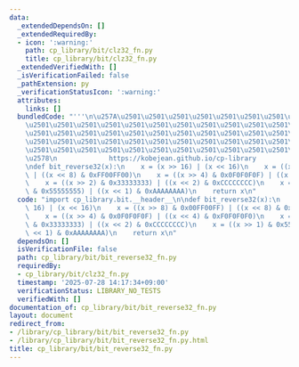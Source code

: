 ```yaml
---
data:
  _extendedDependsOn: []
  _extendedRequiredBy:
  - icon: ':warning:'
    path: cp_library/bit/clz32_fn.py
    title: cp_library/bit/clz32_fn.py
  _extendedVerifiedWith: []
  _isVerificationFailed: false
  _pathExtension: py
  _verificationStatusIcon: ':warning:'
  attributes:
    links: []
  bundledCode: "'''\n\u257A\u2501\u2501\u2501\u2501\u2501\u2501\u2501\u2501\u2501\u2501\
    \u2501\u2501\u2501\u2501\u2501\u2501\u2501\u2501\u2501\u2501\u2501\u2501\u2501\
    \u2501\u2501\u2501\u2501\u2501\u2501\u2501\u2501\u2501\u2501\u2501\u2501\u2501\
    \u2501\u2501\u2501\u2501\u2501\u2501\u2501\u2501\u2501\u2501\u2501\u2501\u2501\
    \u2501\u2501\u2501\u2501\u2501\u2501\u2501\u2501\u2501\u2501\u2501\u2501\u2501\
    \u2578\n             https://kobejean.github.io/cp-library               \n'''\n\
    \ndef bit_reverse32(x):\n    x = (x >> 16) | (x << 16)\n    x = ((x >> 8) & 0x00FF00FF)\
    \ | ((x << 8) & 0xFF00FF00)\n    x = ((x >> 4) & 0x0F0F0F0F) | ((x << 4) & 0xF0F0F0F0)\n\
    \    x = ((x >> 2) & 0x33333333) | ((x << 2) & 0xCCCCCCCC)\n    x = ((x >> 1)\
    \ & 0x55555555) | ((x << 1) & 0xAAAAAAAA)\n    return x\n"
  code: "import cp_library.bit.__header__\n\ndef bit_reverse32(x):\n    x = (x >>\
    \ 16) | (x << 16)\n    x = ((x >> 8) & 0x00FF00FF) | ((x << 8) & 0xFF00FF00)\n\
    \    x = ((x >> 4) & 0x0F0F0F0F) | ((x << 4) & 0xF0F0F0F0)\n    x = ((x >> 2)\
    \ & 0x33333333) | ((x << 2) & 0xCCCCCCCC)\n    x = ((x >> 1) & 0x55555555) | ((x\
    \ << 1) & 0xAAAAAAAA)\n    return x\n"
  dependsOn: []
  isVerificationFile: false
  path: cp_library/bit/bit_reverse32_fn.py
  requiredBy:
  - cp_library/bit/clz32_fn.py
  timestamp: '2025-07-28 14:17:34+09:00'
  verificationStatus: LIBRARY_NO_TESTS
  verifiedWith: []
documentation_of: cp_library/bit/bit_reverse32_fn.py
layout: document
redirect_from:
- /library/cp_library/bit/bit_reverse32_fn.py
- /library/cp_library/bit/bit_reverse32_fn.py.html
title: cp_library/bit/bit_reverse32_fn.py
---
```

